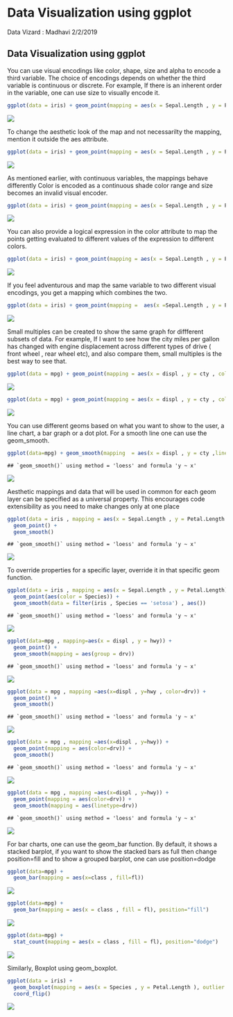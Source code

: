 Data Visualization using ggplot
================
Data Vizard : Madhavi
2/2/2019

Data Visualization using ggplot
-------------------------------

You can use visual encodings like color, shape, size and alpha to encode a third variable. The choice of encodings depends on whether the third variable is continuous or discrete. For example, If there is an inherent order in the variable, one can use size to visually encode it.

``` r
ggplot(data = iris) + geom_point(mapping = aes(x = Sepal.Length , y = Petal.Length , color = Species))
```

![](DataViz_files/figure-markdown_github/unnamed-chunk-1-1.png)

To change the aesthetic look of the map and not necessarilty the mapping, mention it outside the aes attribute.

``` r
ggplot(data = iris) + geom_point(mapping = aes(x = Sepal.Length , y = Petal.Length) , color = "blue")
```

![](DataViz_files/figure-markdown_github/unnamed-chunk-2-1.png)

As mentioned earlier, with continuous variables, the mappings behave differently Color is encoded as a continuous shade color range and size becomes an invalid visual encoder.

``` r
ggplot(data = iris) + geom_point(mapping = aes(x = Sepal.Length , y = Petal.Length , color = Sepal.Width))
```

![](DataViz_files/figure-markdown_github/unnamed-chunk-3-1.png)

You can also provide a logical expression in the color attribute to map the points getting evaluated to different values of the expression to different colors.

``` r
ggplot(data = iris) + geom_point(mapping = aes(x = Sepal.Length , y = Petal.Length , color = Sepal.Width > 3))
```

![](DataViz_files/figure-markdown_github/unnamed-chunk-4-1.png)

If you feel adventurous and map the same variable to two different visual encodings, you get a mapping which combines the two.

``` r
ggplot(data = iris) + geom_point(mapping =  aes(x =Sepal.Length , y = Petal.Length , color  =  Sepal.Width, size = Sepal.Width))
```

![](DataViz_files/figure-markdown_github/unnamed-chunk-5-1.png)

Small multiples can be created to show the same graph for diffferent subsets of data. For example, If I want to see how the city miles per gallon has changed with engine displacement across different types of drive ( front wheel , rear wheel etc), and also compare them, small multiples is the best way to see that.

``` r
ggplot(data = mpg) + geom_point(mapping = aes(x = displ , y = cty , color=class)) + facet_wrap(~drv)
```

![](DataViz_files/figure-markdown_github/unnamed-chunk-6-1.png)

``` r
ggplot(data = mpg) + geom_point(mapping = aes(x = displ , y = cty , color=class)) + facet_grid(fl~drv)
```

![](DataViz_files/figure-markdown_github/unnamed-chunk-6-2.png)

You can use different geoms based on what you want to show to the user, a line chart, a bar graph or a dot plot. For a smooth line one can use the geom\_smooth.

``` r
ggplot(data=mpg) + geom_smooth(mapping  = aes(x = displ , y = cty ,linetype = drv , color = drv))
```

    ## `geom_smooth()` using method = 'loess' and formula 'y ~ x'

![](DataViz_files/figure-markdown_github/unnamed-chunk-7-1.png)

Aesthetic mappings and data that will be used in common for each geom layer can be specified as a universal property. This encourages code extensibility as you need to make changes only at one place

``` r
ggplot(data = iris , mapping = aes(x = Sepal.Length , y = Petal.Length , color = Species)) + 
  geom_point() +
  geom_smooth()
```

    ## `geom_smooth()` using method = 'loess' and formula 'y ~ x'

![](DataViz_files/figure-markdown_github/unnamed-chunk-8-1.png)

To override properties for a specific layer, override it in that specific geom function.

``` r
ggplot(data = iris , mapping = aes(x = Sepal.Length , y = Petal.Length)) + 
  geom_point(aes(color = Species)) +
  geom_smooth(data = filter(iris , Species == 'setosa') , aes())
```

    ## `geom_smooth()` using method = 'loess' and formula 'y ~ x'

![](DataViz_files/figure-markdown_github/unnamed-chunk-9-1.png)

``` r
ggplot(data=mpg , mapping=aes(x = displ , y = hwy)) +
  geom_point() +
  geom_smooth(mapping = aes(group = drv))
```

    ## `geom_smooth()` using method = 'loess' and formula 'y ~ x'

![](DataViz_files/figure-markdown_github/unnamed-chunk-9-2.png)

``` r
ggplot(data = mpg , mapping =aes(x=displ , y=hwy , color=drv)) +
  geom_point() +
  geom_smooth()
```

    ## `geom_smooth()` using method = 'loess' and formula 'y ~ x'

![](DataViz_files/figure-markdown_github/unnamed-chunk-9-3.png)

``` r
ggplot(data = mpg , mapping =aes(x=displ , y=hwy)) +
  geom_point(mapping = aes(color=drv)) +
  geom_smooth()
```

    ## `geom_smooth()` using method = 'loess' and formula 'y ~ x'

![](DataViz_files/figure-markdown_github/unnamed-chunk-9-4.png)

``` r
ggplot(data = mpg , mapping =aes(x=displ , y=hwy)) +
  geom_point(mapping = aes(color=drv)) +
  geom_smooth(mapping = aes(linetype=drv))
```

    ## `geom_smooth()` using method = 'loess' and formula 'y ~ x'

![](DataViz_files/figure-markdown_github/unnamed-chunk-9-5.png)

For bar charts, one can use the geom\_bar function. By default, it shows a stacked barplot, if you want to show the stacked bars as full then change position=fill and to show a grouped barplot, one can use position=dodge

``` r
ggplot(data=mpg) +
  geom_bar(mapping = aes(x=class , fill=fl))
```

![](DataViz_files/figure-markdown_github/unnamed-chunk-10-1.png)

``` r
ggplot(data=mpg) +
  geom_bar(mapping = aes(x = class , fill = fl), position="fill")
```

![](DataViz_files/figure-markdown_github/unnamed-chunk-10-2.png)

``` r
ggplot(data=mpg) +
  stat_count(mapping = aes(x = class , fill = fl), position="dodge")
```

![](DataViz_files/figure-markdown_github/unnamed-chunk-10-3.png)

Similarly, Boxplot using geom\_boxplot.

``` r
ggplot(data = iris) +
  geom_boxplot(mapping = aes(x = Species , y = Petal.Length ), outlier.colour="red") + 
  coord_flip()
```

![](DataViz_files/figure-markdown_github/unnamed-chunk-11-1.png)
